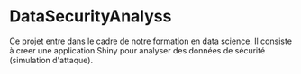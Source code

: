 # DataSecurityAnalyss
 Ce projet entre dans le cadre de notre formation en data science. Il consiste à creer une application Shiny pour analyser des données de sécurité (simulation d'attaque). 
